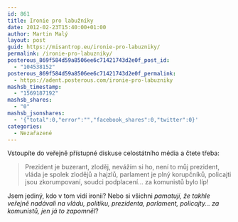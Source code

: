 ```yaml
---
id: 861
title: Ironie pro labužníky
date: 2012-02-23T15:40:00+01:00
author: Martin Malý
layout: post
guid: https://misantrop.eu/ironie-pro-labuzniky/
permalink: /ironie-pro-labuzniky/
posterous_869f584d59a8506ee6c71421743d2e0f_post_id:
  - "104538152"
posterous_869f584d59a8506ee6c71421743d2e0f_permalink:
  - https://adent.posterous.com/ironie-pro-labuzniky
mashsb_timestamp:
  - "1569187192"
mashsb_shares:
  - "0"
mashsb_jsonshares:
  - '{"total":0,"error":"","facebook_shares":0,"twitter":0}'
categories:
  - Nezařazené
---
```

Vstoup&iacute;te do veřejně př&iacute;stupn&eacute; diskuse celost&aacute;tn&iacute;ho m&eacute;dia a čtete třeba:

<blockquote class="posterous_medium_quote">
  <p>
    Prezident je buzerant, zloděj, nev&aacute;ž&iacute;m si ho, nen&iacute; to můj prezident, vl&aacute;da je spolek zlodějů a hajzlů, parlament je pln&yacute; korupčn&iacute;ků, policajti jsou zkorumpovan&iacute;, soudci podplacen&iacute;&#8230; za komunistů bylo l&iacute;p!
  </p>
</blockquote>

Jsem jedin&yacute;, kdo v tom vid&iacute; ironii? Nebo si v&scaron;ichni _pamatuj&iacute;, že takhle veřejně nad&aacute;vali na vl&aacute;du, politiku, prezidenta, parlament, policajty&#8230; za komunistů, jen j&aacute; to zapomněl_?